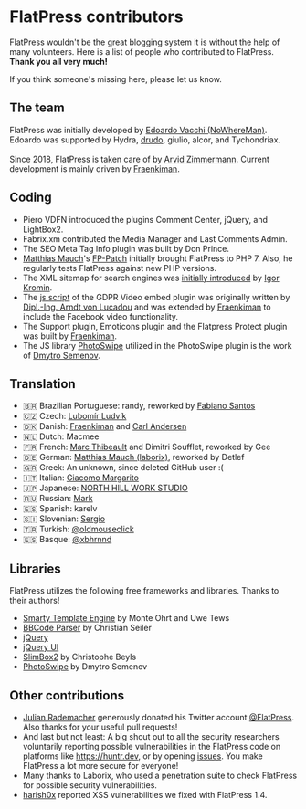 # FlatPress contributors
FlatPress wouldn't be the great blogging system it is without the help of many volunteers. Here is a list of people who contributed to FlatPress. __Thank you all very much!__

If you think someone's missing here, please let us know.

## The team
FlatPress was initially developed by [Edoardo Vacchi (NoWhereMan)](https://github.com/evacchi "github.com/evacchi"). Edoardo was supported by Hydra, [drudo](https://drudotec.wordpress.com/ "drudotec.wordpress.com"), giulio, alcor, and Tychondriax.<br>
<br>
Since 2018, FlatPress is taken care of by [Arvid Zimmermann](https://github.com/azett "github.com/azett"). Current development is mainly driven by [Fraenkiman](https://github.com/Fraenkiman).

## Coding
- Piero VDFN introduced the plugins Comment Center, jQuery, and LightBox2.
- Fabrix.xm contributed the Media Manager and Last Comments Admin.
- The SEO Meta Tag Info plugin was built by Don Prince.
- [Matthias Mauch](http://www.aadmm.org/)'s [FP-Patch](http://www.aadmm.org/fp-patch/) initially brought FlatPress to PHP 7. Also, he regularly tests FlatPress against new PHP versions.
- The XML sitemap for search engines was [initially introduced](https://www.igorkromin.net/index.php/2013/02/18/adding-a-google-compatible-sitemap-to-flatpress/) by [Igor Kromin](https://www.igorkromin.net/).
- The [js script](https://github.com/a-v-l/dsgvo-video-embed) of the GDPR Video embed plugin was originally written by [Dipl.-Ing. Arndt von Lucadou](https://www.lucadou.net/) and was extended by [Fraenkiman](https://github.com/Fraenkiman) to include the Facebook video functionality.
- The Support plugin, Emoticons plugin and the Flatpress Protect plugin was built by [Fraenkiman](https://github.com/Fraenkiman).
- The JS library [PhotoSwipe](http://photoswipe.com/) utilized in the PhotoSwipe plugin is the work of [Dmytro Semenov](https://dimsemenov.com/).

## Translation
- 🇧🇷 Brazilian Portuguese: randy, reworked by [Fabiano Santos](https://github.com/fabianosantosnet)
- 🇨🇿 Czech: [Lubomír Ludvík](http://flatpress.cz/)
- 🇩🇰 Danish: [Fraenkiman](https://github.com/Fraenkiman) and [Carl Andersen](https://linuxcarl.dk/)
- 🇳🇱 Dutch: Macmee
- 🇫🇷 French: [Marc Thibeault](https://github.com/MarcThibeault) and Dimitri Soufflet, reworked by Gee
- 🇩🇪 German: [Matthias Mauch (laborix)](http://www.aadmm.org/), reworked by Detlef
- 🇬🇷 Greek: An unknown, since deleted GitHub user :(
- 🇮🇹 Italian: [Giacomo Margarito](https://github.com/eagleman)
- 🇯🇵 Japanese: [NORTH HILL WORK STUDIO](https://nhws.localinfo.jp/)
- 🇷🇺 Russian: [Mark](https://github.com/cosmopolityan)
- 🇪🇸 Spanish: karelv
- 🇸🇮 Slovenian: [Sergio](https://github.com/developersorli)
- 🇹🇷 Turkish: [@oldmouseclick](https://github.com/oldmouseclick)
- 🇪🇸 Basque: [@xbhrnnd](https://github.com/xbhrnnd)

## Libraries
FlatPress utilizes the following free frameworks and libraries. Thanks to their authors!
- [Smarty Template Engine](https://www.smarty.net/) by Monte Ohrt and Uwe Tews
- [BBCode Parser](http://christian-seiler.de/projekte/php/bbcode/) by Christian Seiler
- [jQuery](https://jquery.com/)
- [jQuery UI](https://jqueryui.com/)
- [SlimBox2](https://www.digitalia.be/software/slimbox2/) by Christophe Beyls
- [PhotoSwipe](https://photoswipe.com/) by Dmytro Semenov

## Other contributions
- [Julian Rademacher](https://moortaube.de/) generously donated his Twitter account [@FlatPress](https://twitter.com/FlatPress). Also thanks for your useful pull requests!
- And last but not least: A big shout out to all the security researchers voluntarily reporting possible vulnerabilities in the FlatPress code on platforms like https://huntr.dev, or by opening [issues](https://github.com/flatpressblog/flatpress/issues). You make FlatPress a lot more secure for everyone!
- Many thanks to Laborix, who used a penetration suite to check FlatPress for possible security vulnerabilities.
- [harish0x](https://github.com/harish0x) reported XSS vulnerabilities we fixed with FlatPress 1.4.
